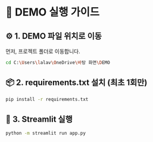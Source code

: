 # 🧁 DEMO 실행 가이드

## ⚙️ 1. DEMO 파일 위치로 이동

먼저, 프로젝트 폴더로 이동합니다.

```bash
cd C:\Users\lalav\OneDrive\바탕 화면\DEMO
```

## 📦 2. requirements.txt 설치 (최초 1회만)

```bash
pip install -r requirements.txt
```

## 🚀 3. Streamlit 실행

```bash
python -m streamlit run app.py
```
